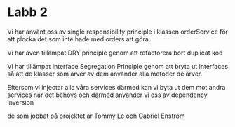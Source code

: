 ﻿# Labb 2

Vi har använt oss av single responsibility principle i klassen orderService för att plocka 
det som inte hade med orders att göra. 

Vi har även tillämpat DRY principle genom att refactorera bort duplicat kod

VI har tillämpat Interface Segregation Principle genom att bryta ut interfaces så att de klasser som ärver
av dem använder alla metoder de ärver. 

Eftersom vi injectar alla våra services därmed kan vi byta ut dem mot andra services när det behövs
och därmed använder vi oss av dependency inversion

de som jobbat på projektet är
Tommy Le och Gabriel Enström
